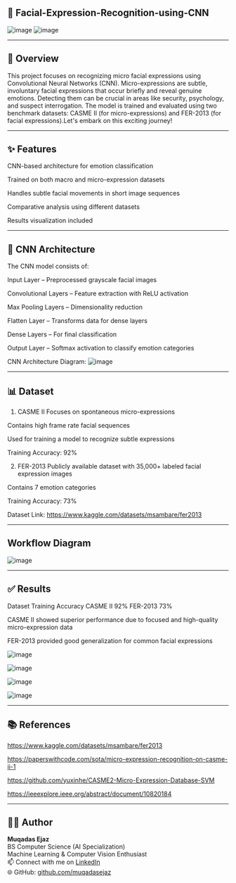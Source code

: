 ## 🧠 Facial-Expression-Recognition-using-CNN

![image](https://github.com/user-attachments/assets/bdf4cc87-3e28-4a03-a9b5-21542d49765b)   ![image](https://github.com/user-attachments/assets/ebb6be8d-cc24-497f-aa9f-a61763cb1c96)



------------------------------------------------------------------------------------------------------------------------------------------------------------

## 👀 Overview
This project focuses on recognizing micro facial expressions using Convolutional Neural Networks (CNN). Micro-expressions are subtle, involuntary facial expressions that occur briefly and reveal genuine emotions. Detecting them can be crucial in areas like security, psychology, and suspect interrogation. The model is trained and evaluated using two benchmark datasets: CASME II (for micro-expressions) and FER-2013 (for facial expressions).Let's embark on this exciting journey!

--------------------------------------------------------------------------------------------------------------------------------------------------------------

## ✨ Features
CNN-based architecture for emotion classification

Trained on both macro and micro-expression datasets

Handles subtle facial movements in short image sequences

Comparative analysis using different datasets

Results visualization included

------------------------------------------------------------------------------------------------------------------------------------------------------------------

## 🧠 CNN Architecture
The CNN model consists of:

Input Layer – Preprocessed grayscale facial images

Convolutional Layers – Feature extraction with ReLU activation

Max Pooling Layers – Dimensionality reduction

Flatten Layer – Transforms data for dense layers

Dense Layers – For final classification

Output Layer – Softmax activation to classify emotion categories

CNN Architecture Diagram:
![image](https://github.com/user-attachments/assets/3019d87d-7e12-4acb-8c2d-0d6bb1aa7ffb)

---------------------------------------------------------------------------------------------------------------------------------------------------------

## 📊 Dataset
1. CASME II
Focuses on spontaneous micro-expressions

Contains high frame rate facial sequences

Used for training a model to recognize subtle expressions

Training Accuracy: 92%

2. FER-2013
Publicly available dataset with 35,000+ labeled facial expression images

Contains 7 emotion categories

Training Accuracy: 73%

Dataset Link: https://www.kaggle.com/datasets/msambare/fer2013

---------------------------------------------------------------------------------------------------------------------------------------

## Workflow Diagram 

![image](https://github.com/user-attachments/assets/5046080e-0166-4725-8409-2ce25dca76a9)

-----------------------------------------------------------------------------------------------------------------------------------------

## ✅ Results
Dataset	Training Accuracy
CASME II	92%
FER-2013	73%

CASME II showed superior performance due to focused and high-quality micro-expression data

FER-2013 provided good generalization for common facial expressions

![image](https://github.com/user-attachments/assets/fba04b81-d310-4c41-8626-63711ed52ec9)

![image](https://github.com/user-attachments/assets/eb3da525-28c4-42eb-ba75-6a28111332f8)


![image](https://github.com/user-attachments/assets/a2f7630a-df93-4db0-928b-82a87f6468c4)

![image](https://github.com/user-attachments/assets/7b1b8d65-de94-47f8-9fb0-a97808313106)

---------------------------------------------------------------------------------------------------------------------------------------------------

## 📚 References

https://www.kaggle.com/datasets/msambare/fer2013

https://paperswithcode.com/sota/micro-expression-recognition-on-casme-ii-1

https://github.com/yuxinhe/CASME2-Micro-Expression-Database-SVM

https://ieeexplore.ieee.org/abstract/document/10820184

--------------------------------------------------------------------------------------------------------------------------------------------------------

## 👩‍💻 Author

**Muqadas Ejaz**  
BS Computer Science (AI Specialization)  
Machine Learning & Computer Vision Enthusiast  
📫 Connect with me on [LinkedIn](https://www.linkedin.com/in/muqadasejaz/)  
🌐 GitHub: [github.com/muqadasejaz](https://github.com/muqadasejaz)
